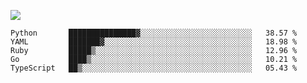 ![](https://github-profile-summary-cards.vercel.app/api/cards/profile-details?username=igtm&theme=dracula)
<!--START_SECTION:waka-->
```text
Python       ███████████████▓░░░░░░░░░░░░░░░░░░░░░░░░░   38.57 % 
YAML         ███████▓░░░░░░░░░░░░░░░░░░░░░░░░░░░░░░░░░   18.98 % 
Ruby         █████▒░░░░░░░░░░░░░░░░░░░░░░░░░░░░░░░░░░░   12.96 % 
Go           ████▒░░░░░░░░░░░░░░░░░░░░░░░░░░░░░░░░░░░░   10.21 % 
TypeScript   ██▒░░░░░░░░░░░░░░░░░░░░░░░░░░░░░░░░░░░░░░   05.43 % 
```
<!--END_SECTION:waka-->
